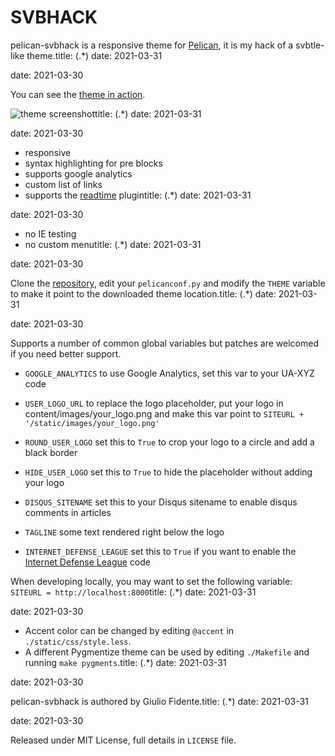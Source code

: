 # SVBHACK

pelican-svbhack is a responsive theme for [Pelican](http://getpelican.com), it is my hack of a svbtle-like theme.title: (.*)
date: 2021-03-31

date: 2021-03-30

You can see the [theme in action](http://www.giuliofidente.com/).

![theme screenshot](https://raw.github.com/gfidente/pelican-svbhack/master/screenshot.png)title: (.*)
date: 2021-03-31

date: 2021-03-30

- responsive
- syntax highlighting for pre blocks
- supports google analytics
- custom list of links
- supports the [readtime](https://github.com/getpelican/pelican-plugins/tree/master/readtime) plugintitle: (.*)
date: 2021-03-31

date: 2021-03-30

- no IE testing
- no custom menutitle: (.*)
date: 2021-03-31

date: 2021-03-30

Clone the [repository](https://github.com/gfidente/pelican-svbhack), edit your `pelicanconf.py` and modify the `THEME` variable to make it point to the downloaded theme location.title: (.*)
date: 2021-03-31

date: 2021-03-30

Supports a number of common global variables but patches are welcomed if you need better support.

- `GOOGLE_ANALYTICS` to use Google Analytics, set this var to your UA-XYZ code

- `USER_LOGO_URL` to replace the logo placeholder, put your logo in content/images/your_logo.png and make this var point to `SITEURL + '/static/images/your_logo.png'`

- `ROUND_USER_LOGO` set this to `True` to crop your logo to a circle and add a black border

- `HIDE_USER_LOGO` set this to `True` to hide the placeholder without adding your logo

- `DISQUS_SITENAME` set this to your Disqus sitename to enable disqus comments in articles

- `TAGLINE` some text rendered right below the logo

- `INTERNET_DEFENSE_LEAGUE` set this to `True` if you want to enable the [Internet Defense League](http://internetdefenseleague.org) code

When developing locally, you may want to set the following variable: `SITEURL = http://localhost:8000`title: (.*)
date: 2021-03-31

date: 2021-03-30

- Accent color can be changed by editing `@accent` in `./static/css/style.less`.
- A different Pygmentize theme can be used by editing `./Makefile` and running `make pygments`.title: (.*)
date: 2021-03-31

date: 2021-03-30

pelican-svbhack is authored by Giulio Fidente.title: (.*)
date: 2021-03-31

date: 2021-03-30

Released under MIT License, full details in `LICENSE` file.
